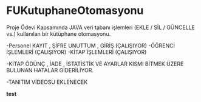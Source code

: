 # FUKutuphaneOtomasyonu
Proje Ödevi Kapsamında
JAVA veri tabanı işlemleri (EKLE / SİL / GÜNCELLE vs.) kullanılan bir kütüphane otomasyonu.

-Personel KAYIT , ŞİFRE UNUTTUM , GİRİŞ (ÇALIŞIYOR)
-ÖĞRENCİ İŞLEMLERİ (ÇALIŞIYOR)
-KİTAP İŞLEMLERİ (ÇALIŞIYOR)

-KİTAP ÖDÜNÇ , İADE , İSTATİSTİK VE AYARLAR KISMI BİTMEK ÜZERE BULUNAN HATALAR GİDERİLİYOR.

-TANITIM VİDEOSU EKLENECEK

<b> test </b>
